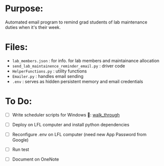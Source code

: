 # Purpose:

Automated email program to remind grad students of lab maintenance duties when it's their week.

# Files:

- `lab_members.json` : for info. for lab members and maintainance allocation
- `send_lab_maintainence_reminder_email.py` : driver code
- `HelperFunctions.py` : utility functions
- `Emailer.py` : handles email sending
- `.env` : serves as hidden persistent memory and email credentials

# To Do:

- [ ] Write scheduler scripts for Windows 🤮: [walk_through](https://www.youtube.com/watch?v=ic4lUiDTbVI)

- [ ] Deploy on LFL computer and install python dependencies

- [ ] Reconfigure .env on LFL computer (need new App Password from Google)

- [ ] Run test

- [ ] Document on OneNote

